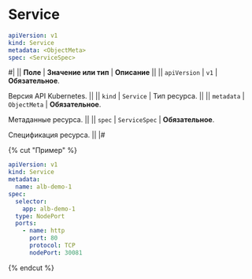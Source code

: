 # Service

```yaml
apiVersion: v1
kind: Service
metadata: <ObjectMeta>
spec: <ServiceSpec>
```

#|
|| **Поле**     | **Значение или тип**   | **Описание**           ||
|| `apiVersion` | `v1` |                   **Обязательное**.

Версия API Kubernetes. ||
|| `kind`       | `Service`              | Тип ресурса.           ||
|| `metadata`   | `ObjectMeta`           | **Обязательное**.

Метаданные ресурса. ||
|| `spec`       | `ServiceSpec`          | **Обязательное**.

Спецификация ресурса. ||
|#

{% cut "Пример" %}

```yaml
apiVersion: v1
kind: Service
metadata:
  name: alb-demo-1
spec:
  selector:
    app: alb-demo-1
  type: NodePort
  ports:
    - name: http
      port: 80
      protocol: TCP
      nodePort: 30081
```

{% endcut %}
